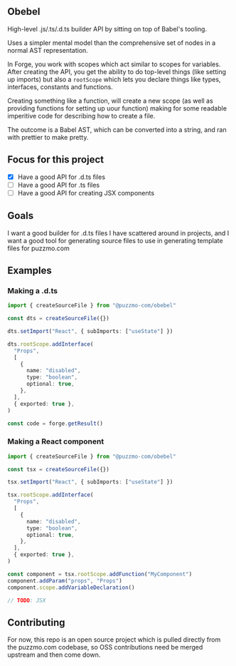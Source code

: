 ## Obebel

High-level .js/.ts/.d.ts builder API by sitting on top of Babel's tooling.

Uses a simpler mental model than the comprehensive set of nodes in a normal AST representation.

In Forge, you work with scopes which act similar to scopes for variables. After creating the API, you get the ability to do top-level things (like setting up imports) but also a `rootScope` which lets you declare things like types, interfaces, constants and functions.

Creating something like a function, will create a new scope (as well as providing functions for setting up uour function) making for some readable imperitive code for describing how to create a file.

The outcome is a Babel AST, which can be converted into a string, and ran with prettier to make pretty.

## Focus for this project

- [x] Have a good API for .d.ts files
- [ ] Have a good API for .ts files
- [ ] Have a good API for creating JSX components

## Goals

I want a good builder for .d.ts files I have scattered around in projects, and I want a good tool for generating source files to use in generating template files for puzzmo.com

## Examples

### Making a .d.ts

```ts
import { createSourceFile } from "@puzzmo-com/obebel"

const dts = createSourceFile({})

dts.setImport("React", { subImports: ["useState"] })

dts.rootScope.addInterface(
  "Props",
  [
    {
      name: "disabled",
      type: "boolean",
      optional: true,
    },
  ],
  { exported: true },
)

const code = forge.getResult()
```

### Making a React component

```ts
import { createSourceFile } from "@puzzmo-com/obebel"

const tsx = createSourceFile({})

tsx.setImport("React", { subImports: ["useState"] })

tsx.rootScope.addInterface(
  "Props",
  [
    {
      name: "disabled",
      type: "boolean",
      optional: true,
    },
  ],
  { exported: true },
)

const component = tsx.rootScope.addFunction("MyComponent")
component.addParam("props", "Props")
component.scope.addVariableDeclaration()

// TODO: JSX
```

## Contributing

For now, this repo is an open source project which is pulled directly from the puzzmo.com codebase, so OSS contributions need be merged upstream and then come down.
